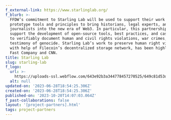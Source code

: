 ```yaml
---
f_external-link: https://www.starlinglab.org/
f_blurb: >-
  FFDW’s commitment to Starling Lab will be used to support their work to
  prototype tools and principles to bring historians, legal experts, and
  journalists into the new era of Web3. In particular, this partnership will
  support the development of open-source tools, best practices, and case studies
  to verifiably document human and civil rights violations, war crimes, and
  testimony of genocide. Starling Lab’s work to preserve human right violations,
  with help of Filecoin’s decentralized storage network, has been highlighted in
  Fast Company and CNN.
title: Starling Lab
slug: starling-lab
f_logo:
  url: >-
    https://uploads-ssl.webflow.com/643e92b3a344778457270525/649c81d53d6f2b384d2aa16e_image.png
  alt: null
updated-on: '2023-06-28T18:54:25.306Z'
created-on: '2023-06-28T18:54:25.306Z'
published-on: '2023-10-20T14:07:03.064Z'
f_past-collaborations: false
layout: '[project-partners].html'
tags: project-partners
---
```



